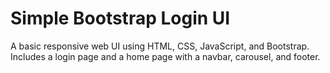 # Simple Bootstrap Login UI

A basic responsive web UI using HTML, CSS, JavaScript, and Bootstrap.  
Includes a login page and a home page with a navbar, carousel, and footer.